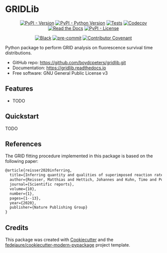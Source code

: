 
# GRIDLib

<div align="center">

[![PyPI - Version](https://img.shields.io/pypi/v/gridlib.svg)](https://pypi.python.org/pypi/gridlib)
[![PyPI - Python Version](https://img.shields.io/pypi/pyversions/gridlib.svg)](https://pypi.python.org/pypi/gridlib)
[![Tests](https://github.com/boydcpeters/gridlib/workflows/tests/badge.svg)](https://github.com/boydcpeters/gridlib/actions?workflow=tests)
[![Codecov](https://codecov.io/gh/boydcpeters/gridlib/branch/main/graph/badge.svg)](https://codecov.io/gh/boydcpeters/gridlib)
[![Read the Docs](https://readthedocs.org/projects/gridlib/badge/)](https://gridlib.readthedocs.io/)
[![PyPI - License](https://img.shields.io/pypi/l/gridlib.svg)](https://pypi.python.org/pypi/gridlib)

[![Black](https://img.shields.io/badge/code%20style-black-000000.svg)](https://github.com/psf/black)
[![pre-commit](https://img.shields.io/badge/pre--commit-enabled-brightgreen?logo=pre-commit&logoColor=white)](https://github.com/pre-commit/pre-commit)
[![Contributor Covenant](https://img.shields.io/badge/Contributor%20Covenant-2.0-4baaaa.svg)](https://www.contributor-covenant.org/version/2/0/code_of_conduct/)

</div>

Python package to perform GRID analysis on fluorescence survival time distributions.

* GitHub repo: <https://github.com/boydcpeters/gridlib.git>
* Documentation: <https://gridlib.readthedocs.io>
* Free software: GNU General Public License v3

## Features

* TODO

## Quickstart

TODO

## References

The GRID fitting procedure implemented in this package is based on the following paper:

```latex
@article{reisser2020inferring,
  title={Inferring quantity and qualities of superimposed reaction rates from single molecule survival time distributions},
  author={Reisser, Matthias and Hettich, Johannes and Kuhn, Timo and Popp, Achim P and Gro{\ss}e-Berkenbusch, Andreas and Gebhardt, J Christof M},
  journal={Scientific reports},
  volume={10},
  number={1},
  pages={1--13},
  year={2020},
  publisher={Nature Publishing Group}
}
```

## Credits

This package was created with [Cookiecutter][cookiecutter] and the [fedejaure/cookiecutter-modern-pypackage][cookiecutter-modern-pypackage] project template.

[cookiecutter]: https://github.com/cookiecutter/cookiecutter
[cookiecutter-modern-pypackage]: https://github.com/fedejaure/cookiecutter-modern-pypackage
